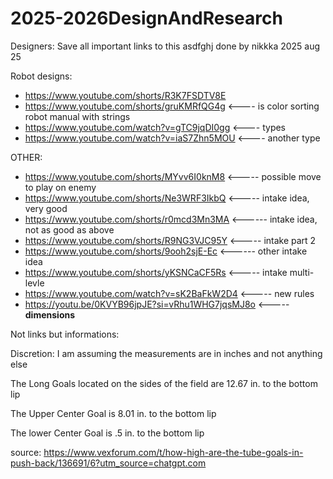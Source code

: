 # 2025-2026DesignAndResearch
Designers: Save all important links to this
asdfghj done by nikkka 2025 aug 25

Robot designs:
- https://www.youtube.com/shorts/R3K7FSDTV8E
- https://www.youtube.com/shorts/gruKMRfQG4g <---- is color sorting robot manual with strings
- https://www.youtube.com/watch?v=gTC9jqDI0gg <---- types
- https://www.youtube.com/watch?v=iaS7Zhn5MOU  <---- another type 


OTHER:
- https://www.youtube.com/shorts/MYvv6I0knM8 <----- possible move to play on enemy
- https://www.youtube.com/shorts/Ne3WRF3IkbQ <----- intake idea, very good
- https://www.youtube.com/shorts/r0mcd3Mn3MA <------ intake idea, not as good as above
- https://www.youtube.com/shorts/R9NG3VJC95Y <----- intake part 2
- https://www.youtube.com/shorts/9ooh2sjE-Ec <------ other intake idea
- https://www.youtube.com/shorts/yKSNCaCF5Rs <----- intake multi-levle
- https://www.youtube.com/watch?v=sK2BaFkW2D4 <----- new rules
- https://youtu.be/0KVYB96jpJE?si=vRhu1WHG7jqsMJ8o <----- **dimensions**

Not links but informations:

Discretion: I am assuming the measurements are in inches and not anything else

The Long Goals located on the sides of the field are 12.67 in. to the bottom lip

The Upper Center Goal is 8.01 in. to the bottom lip

The lower Center Goal is .5 in. to the bottom lip

source: https://www.vexforum.com/t/how-high-are-the-tube-goals-in-push-back/136691/6?utm_source=chatgpt.com


